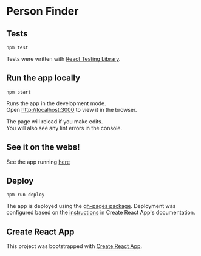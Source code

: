 # Person Finder

## Tests

`npm test`

Tests were written with [React Testing Library](https://testing-library.com/docs/react-testing-library/intro/).

## Run the app locally

`npm start`

Runs the app in the development mode.\
Open [http://localhost:3000](http://localhost:3000) to view it in the browser.

The page will reload if you make edits.\
You will also see any lint errors in the console.

## See it on the webs!

See the app running [here](https://jeff-flower.github.io/person-finder/)

## Deploy

`npm run deploy`

The app is deployed using the [gh-pages package](https://www.npmjs.com/package/gh-pages). 
Deployment was configured based on the [instructions](https://create-react-app.dev/docs/deployment#github-pages) in Create React App's documentation.


## Create React App

This project was bootstrapped with [Create React App](https://github.com/facebook/create-react-app).
